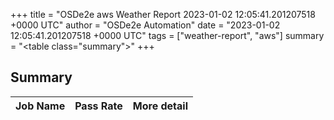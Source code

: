 +++
title = "OSDe2e aws Weather Report 2023-01-02 12:05:41.201207518 +0000 UTC"
author = "OSDe2e Automation"
date = "2023-01-02 12:05:41.201207518 +0000 UTC"
tags = ["weather-report", "aws"]
summary = "<table class=\"summary\"></table>"
+++
## Summary

| Job Name | Pass Rate | More detail |
|----------|-----------|-------------|





